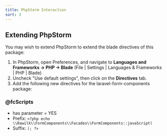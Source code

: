 ```yaml
---
title: PhpStorm Interaction
sort: 3
---
```


## Extending PhpStorm

You may wish to extend PhpStorm to extend the blade directives of this package:

1. In PhpStorm, open Preferences, and navigate to **Languages and Frameworks -> PHP -> Blade** (File | Settings | Languages & Frameworks | PHP | Blade)
2. Uncheck "Use default settings", then click on the **Directives** tab.
3. Add the following new directives for the laravel-form-components package:

### @fcScripts

-   has parameter = YES
-   Prefix: `<?php echo \\Rawilk\\FormComponents\\Facades\\FormComponents::javaScript(`
-   Suffix: `); ?>`
